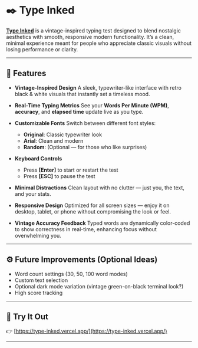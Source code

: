 # ✒️ Type Inked

[**Type Inked**](https://type-inked.vercel.app/) is a vintage-inspired typing test designed to blend nostalgic aesthetics with smooth, responsive modern functionality. It’s a clean, minimal experience meant for people who appreciate classic visuals without losing performance or clarity.

---

## 🎨 Features

* **Vintage-Inspired Design**
  A sleek, typewriter-like interface with retro black & white visuals that instantly set a timeless mood.

* **Real-Time Typing Metrics**
  See your **Words Per Minute (WPM)**, **accuracy**, and **elapsed time** update live as you type.

* **Customizable Fonts**
  Switch between different font styles:

  * **Original**: Classic typewriter look
  * **Arial**: Clean and modern
  * **Random**: (Optional — for those who like surprises)

* **Keyboard Controls**

  * Press **\[Enter]** to start or restart the test
  * Press **\[ESC]** to pause the test

* **Minimal Distractions**
  Clean layout with no clutter — just you, the text, and your stats.

* **Responsive Design**
  Optimized for all screen sizes — enjoy it on desktop, tablet, or phone without compromising the look or feel.

* **Vintage Accuracy Feedback**
  Typed words are dynamically color-coded to show correctness in real-time, enhancing focus without overwhelming you.

---

## ⚙️ Future Improvements (Optional Ideas)

* Word count settings (30, 50, 100 word modes)
* Custom text selection
* Optional dark mode variation (vintage green-on-black terminal look?)
* High score tracking

---

## 📌 Try It Out

👉 [https://type-inked.vercel.app/](https://type-inked.vercel.app/)

---
